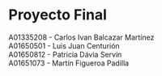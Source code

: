 <h1>Proyecto Final</h1>
A01335208 - Carlos Ivan Balcazar Martínez<br/>
A01650501 - Luis Juan Centurión<br/>
A01650812 - Patricia Dávia Servín<br/>
A01651073 - Martín Figueroa Padilla